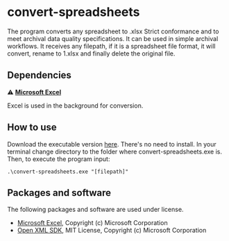 # convert-spreadsheets
The program converts any spreadsheet to .xlsx Strict conformance and to meet archival data quality specifications. It can be used in simple archival workflows. It receives any filepath, if it is a spreadsheet file format, it will convert, rename to 1.xlsx and finally delete the original file.

## Dependencies
:warning: **[Microsoft Excel](https://www.microsoft.com/en-us/microsoft-365/excel)**

Excel is used in the background for conversion.

## How to use
Download the executable version [here](https://github.com/Asbjoedt/convert-spreadsheets/releases). There's no need to install. In your terminal change directory to the folder where convert-spreadsheets.exe is. Then, to execute the program input:
```
.\convert-spreadsheets.exe "[filepath]"
```

## Packages and software
The following packages and software are used under license.
* [Microsoft Excel](https://www.microsoft.com/en-us/microsoft-365/excel), Copyright (c) Microsoft Corporation
* [Open XML SDK](https://github.com/OfficeDev/Open-XML-SDK), MIT License, Copyright (c) Microsoft Corporation
